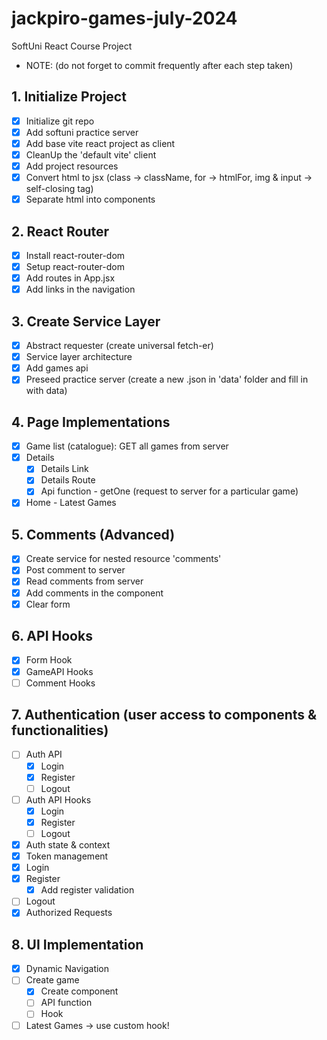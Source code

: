 # jackpiro-games-july-2024
SoftUni React Course Project
+ NOTE: (do not forget to commit frequently after each step taken)

## 1. Initialize Project
- [x] Initialize git repo
- [x] Add softuni practice server
- [x] Add base vite react project as client
- [x] CleanUp the 'default vite' client
- [x] Add project resources
- [x] Convert html to jsx (class -> className, for -> htmlFor, img & input -> self-closing tag)
- [x] Separate html into components

## 2. React Router
- [x] Install react-router-dom
- [x] Setup react-router-dom
- [x] Add routes in App.jsx
- [x] Add links in the navigation

## 3. Create Service Layer
- [x] Abstract requester (create universal fetch-er)
- [x] Service layer architecture
- [x] Add games api
- [x] Preseed practice server (create a new .json in 'data' folder and fill in with data)

## 4. Page Implementations
- [x] Game list (catalogue): GET all games from server
- [x] Details
  - [x] Details Link
  - [x] Details Route
  - [x] Api function - getOne (request to server for a particular game)
- [x] Home - Latest Games

## 5. Comments (Advanced)
- [x] Create service for nested resource 'comments'
- [x] Post comment to server
- [x] Read comments from server
- [x] Add comments in the component
- [x] Clear form
  
## 6. API Hooks
- [x] Form Hook
- [x] GameAPI Hooks
- [ ] Comment Hooks

## 7. Authentication (user access to components & functionalities)
- [ ] Auth API
  - [x] Login
  - [x] Register
  - [ ] Logout
- [ ] Auth API Hooks
  - [x] Login
  - [x] Register
  - [ ] Logout
- [x] Auth state & context
- [x] Token management
- [x] Login
- [x] Register
  - [x] Add register validation
- [ ] Logout
- [x] Authorized Requests

## 8. UI Implementation
- [x] Dynamic Navigation
- [ ] Create game
  - [x] Create component
  - [ ] API function
  - [ ] Hook
- [ ] Latest Games -> use custom hook!